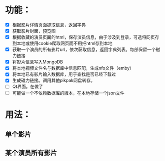 # 功能：
- [x] 根据影片详情页面抓取信息，返回字典
- [x] 获取影片封面，预览图
- [x] 根据收藏的演员页面的html，保存演员信息，由于涉及到登录，可选将网页存到本地或使用cookie爬取网页而不用把html存到本地
- [x] 获取一个演员的所有影片url，依次获取信息，返回字典列表。每部保留一个磁力链接
- [x] 将影片信息写入MongoDB
- [x] 将本地视频文件名与数据库中信息匹配，生成nfo文件（emby）
- [x] 将本地已有影片输入数据库，用于查找是否已经下载过
- [x] 生成磁力链接。调用其他pikpak网盘转存。
- [ ] Qt界面。在做了
- [ ] 可能做一个不依赖数据库的版本，在本地存储一个json文件
# 用法：
## 单个影片

## 某个演员所有影片
